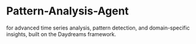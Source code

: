 # Pattern-Analysis-Agent
for advanced time series analysis, pattern detection, and domain-specific insights, built on the Daydreams framework.
